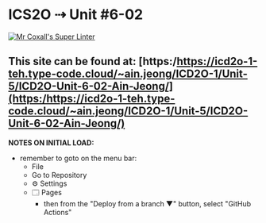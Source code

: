 # ICS2O ⇢ Unit #6-02

[![Mr Coxall's Super Linter](https://github.com/MTHS-ICD2O-1-2024/ICD2O-Unit-6-02-ain-jeong/workflows/Mr%20Coxall's%20Super%20Linter/badge.svg)](https://github.com/MTHS-ICD2O-1-2024/ICD2O-Unit-6-02-ain-jeong/actions)

This site can be found at: [https:/https://icd2o-1-teh.type-code.cloud/~ain.jeong/ICD2O-1/Unit-5/ICD2O-Unit-6-02-Ain-Jeong/](https:/https://icd2o-1-teh.type-code.cloud/~ain.jeong/ICD2O-1/Unit-5/ICD2O-Unit-6-02-Ain-Jeong/)
---

**NOTES ON INITIAL LOAD:**
- remember to goto on the menu bar:
  - File
  - Go to Repository
  - ⚙ Settings
  - 🗔 Pages
    - then from the "Deploy from a branch ▼" button, select "GitHub Actions"
